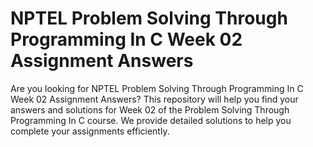 # NPTEL Problem Solving Through Programming In C Week 02 Assignment Answers

Are you looking for NPTEL Problem Solving Through Programming In C Week 02 Assignment Answers? This repository will help you find your answers and solutions for Week 02 of the Problem Solving Through Programming In C course. We provide detailed solutions to help you complete your assignments efficiently.
